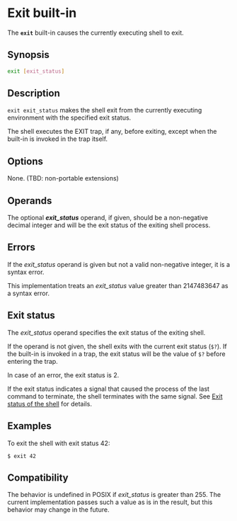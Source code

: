# Exit built-in

The **`exit`** built-in causes the currently executing shell to exit.

## Synopsis

```sh
exit [exit_status]
```

## Description

`exit exit_status` makes the shell exit from the currently executing
environment with the specified exit status.

The shell executes the EXIT trap, if any, before exiting, except when the
built-in is invoked in the trap itself.

## Options

None. (TBD: non-portable extensions)

## Operands

The optional ***exit_status*** operand, if given, should be a non-negative
decimal integer and will be the exit status of the exiting shell process.

## Errors

If the *exit_status* operand is given but not a valid non-negative integer,
it is a syntax error.

This implementation treats an *exit_status* value greater than 2147483647 as
a syntax error.

## Exit status

The *exit_status* operand specifies the exit status of the exiting shell.

If the operand is not given, the shell exits with the current exit status
(`$?`). If the built-in is invoked in a trap, the exit status will be the
value of `$?` before entering the trap.

In case of an error, the exit status is 2.

If the exit status indicates a signal that caused the process of the last command to terminate, the shell terminates with the same signal. See [Exit status of the shell](../language/commands/exit_status.md#exit-status-of-the-shell) for details.

## Examples

To exit the shell with exit status 42:

<!-- markdownlint-disable MD014 -->
```shell
$ exit 42
```
<!-- markdownlint-enable MD014 -->

## Compatibility

The behavior is undefined in POSIX if *exit_status* is greater than 255.
The current implementation passes such a value as is in the result, but this
behavior may change in the future.
